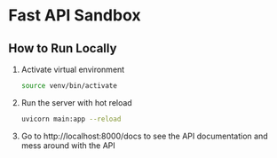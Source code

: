 # Fast API Sandbox

## How to Run Locally

1. Activate virtual environment
   ```bash
   source venv/bin/activate
   ```
2. Run the server with hot reload
   ```bash
   uvicorn main:app --reload
   ```
3. Go to http://localhost:8000/docs to see the API documentation and mess around with the API

